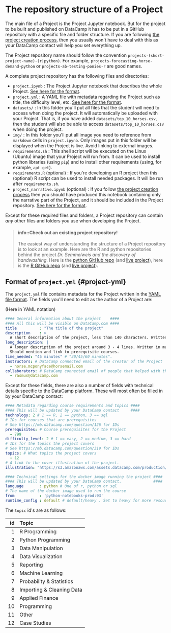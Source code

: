 The repository structure of a Project
==========================================

The main file of a Project is the Project Jupyter notebook. But for the project to be built and published on DataCamp it has to be put in a GitHub repository with a specific file and folder structure. If you are following [the project creation process](projects-process.md), then you usually won't have to deal with this as your DataCamp contact will help you set everything up. 

The Project repository name should follow the convention `projects-(short-project-name)-(r|python)`. For example, `projects-forecasting-horse-demand-python` or `projects-ab-testing-ponies-r` are good names.

A complete project repository has the following files and directories:

* `project.ipynb` : The Project Jupyter notebook that describes the whole Project. [See here for the format](projects-format.md).
* `project.yml` : A YAML file with metadata regarding the Project such as title, the difficulty level, etc. [See here for the format](#project-yml).
* `datasets/` : In this folder you'll put all files that the student will need to access when doing the project. It will automatically be uploaded with your Project. That is, if you have added `datasets/top_10_horses.csv`, then the student will also be able to access `datasets/top_10_horses.csv` when doing the project.
* `img/` : In this folder you'll put all image you need to reference from `markdown` cells in `project.ipynb`. Only images put in this folder will be displayed when the Project is live. Avoid linking to external images.
* `requirements.sh` : This shell script will be executed on the Linux (Ubuntu) image that your Project will run from. It can be used to install python libraries (using `pip`) and to install other requirements (using, for example, `apt-get`).
* `requirements.R` (optional) : If you're developing an R project then this (optional) R script can be used to install needed packages. It will be run after `requirements.sh`.
* `project_narrative.ipynb` (optional) : If you follow [the project creation process](projects-process.md) then you should have produced this notebook containing only the narrative part of the Project, and it should be included in the Project repository. [See here for the format](projects/projects-narrative-format.md).

Except for these required files and folders, a Project repository can contain *any* other files and folders you use when developing the Project.


> #### info::Check out an existing project repository! 
> The easiest way of understanding the structure of a Project repository is to look at an example. Here are the R and python repositories behind the project *Dr. Semmelweis and the discovery of handwashing*. Here is the [python GitHub repo](https://github.com/datacamp/projects-discovery-of-handwashing-python) (and [live project](https://projects.datacamp.com/projects/20)), here is the [R GitHub repo](https://github.com/datacamp/projects-discovery-of-handwashing-r) (and [live project](https://projects.datacamp.com/projects/49)).



Format of `project.yml` {#project-yml}
-------------------------------------------

The `project.yml` file contains metadata for the Project written in the [YAML file format](https://learnxinyminutes.com/docs/yaml/). The fields you'll need to edit as the author of a Project are:

(Here in YAML notation)

```yaml
#### General information about the project    ####
#### All this will be visible on DataCamp.com ####
title          : "The title of the project"
description    : >
  A short description of the project, less than 140 characters. Written in markdown.
long_description: |
  A longer description of the project around 3 - 4 lines. Written in markdown.
  Should mention and link to prerequisite courses.
time_needed: "45 minutes" # "30/45/60 minutes".
instructors: # DataCamp connected email of the creator of the Project
  - horse.mcponyface@horsemail.com
collaborators: # DataCamp connected email of people that helped with the Project
  - rasmus@datacamp.com
```

Except for these fields, there are also a number of fields with technical details specific to the DataCamp platform. These will most often be filled in by your DataCamp contact:

```yaml
#### Metadata regarding course requirements and topics ####
#### This will be updated by your DataCamp contact     ####
technology: 2 # 1 == R, 2 == python, 3 == sql
# IDs for courses that are prerequisites
# See https://mb.datacamp.com/question/126 for IDs
prerequisites: # Course prerequisites for the Project
  - 799
difficulty_level: 2 # 1 == easy, 2 == medium, 3 == hard
# IDs for the topics the project covers
# See https://mb.datacamp.com/question/319 for IDs
topics: # What topics the project covers
  - 12
# A link to the cover illustration of the project.
illustration: "https://s3.amazonaws.com/assets.datacamp.com/production/project_37/datasets/project_image.png"

#### Technical settings for the docker image running the project ####
#### This will be updated by your DataCamp contact.              ####
language       : python # One of r, python or sql
# The name of the docker image used to run the course
from           : 'python-notebooks-prod:93'
runtime_config : default # default/heavy . Set to heavy for more resource intensive projects.
```

The `topic` id's are as follows:

| id|Topic                     |
|--:|:-------------------------|
|  1|R Programming             |
|  2|Python Programming        |
|  3|Data Manipulation         |
|  4|Data Visualization        |
|  5|Reporting                 |
|  6|Machine Learning          |
|  7|Probability & Statistics  |
|  8|Importing & Cleaning Data |
|  9|Applied Finance           |
| 10|Programming               |
| 11|Other                     |
| 12|Case Studies              |





